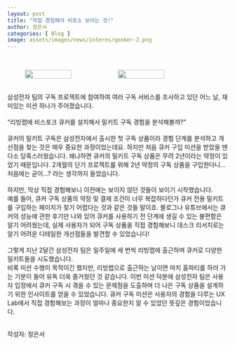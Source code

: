 ```yaml
---
layout: post
title: "직접 경험해야 비로소 보이는 것!"
author: 정은서
categories: [ Blog ]
image: assets/images/news/interns/qooker-2.png
---
```

<br>
<figure style="display: flex; justify-content: center;">
    <img src="{{site.baseurl}}/assets/images/news/interns/qooker-1.png" style="width: 50%;">
    <img src="{{site.baseurl}}/assets/images/news/interns/qooker-2.png" style="width: 50%;">
</figure>
<br>
삼성전자 팀의 구독 프로젝트에 참여하여 여러 구독 서비스를 조사하고 있던 어느 날, 재미있는 미션 하나가 주어졌습니다.
<br><br>
“리빙랩에 비스포크 큐커를 설치해서 밀키트 구독 경험을 분석해볼까?”
<br><br>
큐커의 밀키트 구독은 삼성전자에서 출시한 첫 구독 상품이라 경험 단계를 분석하고 개선점을 찾는 것은 매우 중요한 과정이었는데요. 하지만 처음 큐커 구입 미션을 받았을 땐 다소 당혹스러웠습니다. 왜냐하면 큐커의 밀키트 구독 상품은 무려 2년이라는 약정이 있었기 때문입니다. 2개월의 단기 프로젝트를 위해 2년 약정의 구독 상품을 구입한다니… 처음에는 굳이…? 라는 생각까지 들었습니다.
<br><br>
하지만, 막상 직접 경험해보니 이전에는 보이지 않던 것들이 보이기 시작했습니다.<br>
예를 들어, 큐커 구독 상품의 약정 및 결제 조건이 너무 복잡하다던가 큐커 전용 밀키트를 구입하는 페이지가 찾기 어렵다는 것과 같은 것들 말이죠. 블로그나 유튜브에서는 큐커의 성능에 관한 후기만 나와 있어 큐커를 사용하기 전 단계에 생길 수 있는 불편함은 알기 어려웠는데, 실제 사용자가 되어 구독 상품을 직접 경험해보니 데스크 리서치로는 알기 어려운 디테일한 개선점들을 발견할 수 있었습니다!
<br><br>
그렇게 지난 2달간 삼성전자 팀은 일주일에 세 번씩 리빙랩에 출근하며 큐커로 다양한 밀키트들을 시도했습니다.<br>
비록 미션 수행이 목적이긴 했지만, 리빙랩으로 출근하는 날이면 마치 홈파티를 하러 가는 기분이 들어 유독 더욱 즐거웠던 것 같습니다. 이번 미션 덕분에 삼성전자 팀은 사용자 입장에서 큐커 구독 시 겪을 수 있는 문제점을 도출하며 더 나은 구독 상품을 설계하기 위한 인사이트를 얻을 수 있었습니다. 큐커 구독 미션은 사용자의 경험을 다루는 UX Lab에서 직접 경험해보는 과정이 얼마나 중요한지 알 수 있었던 뜻깊은 경험이었습니다.
<br><br>

작성자: 정은서 <br>